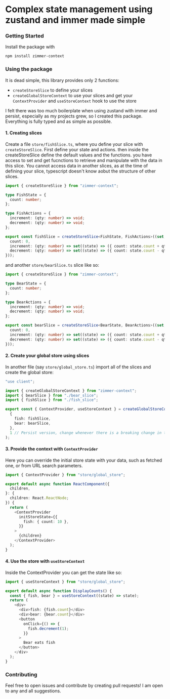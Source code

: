 # Complex state management using zustand and immer made simple

### Getting Started

Install the package with

```bash
npm install zimmer-context
```

### Using the package

It is dead simple, this library provides only 2 functions:

- `createStoreSlice` to define your slices
- `createGlobalStoreContext` to use your slices and get your `ContextProvider` and `useStoreContext` hook to use the store

I felt there was too much boilerplate when using zustand with immer and persist, especially as my projects grew, so I created this package. Everything is fully typed and as simple as possible.

#### 1. Creating slices

Create a file `store/fishSlice.ts`, where you define your slice with `createStoreSlice`. First define your state and actions. then inside the createStoreSlice define the default values and the functions. you have access to set and get fucnctions to retrieve and manipulate with the data in this slice. You cannot access data in another slices, as at the time of defining your slice, typescript doesn't know aobut the structure of other slices.

```typescript
import { createStoreSlice } from "zimmer-context";

type FishState = {
  count: number;
};

type FishActions = {
  increment: (qty: number) => void;
  decrement: (qty: number) => void;
};

export const fishSlice = createStoreSlice<FishState, FishActions>((set, get) => ({
  count: 0,
  increment: (qty: number) => set((state) => ({ count: state.count + qty })),
  decrement: (qty: number) => set((state) => ({ count: state.count - qty })),
}));
```

and another `store/bearSlice.ts` slice like so:

```typescript
import { createStoreSlice } from "zimmer-context";

type BearState = {
  count: number;
};

type BearActions = {
  increment: (qty: number) => void;
  decrement: (qty: number) => void;
};

export const bearSlice = createStoreSlice<BearState, BearActions>((set, get) => ({
  count: 0,
  increment: (qty: number) => set((state) => ({ count: state.count + qty })),
  decrement: (qty: number) => set((state) => ({ count: state.count - qty })),
}));
```

#### 2. Create your global store using slices

In another file (say `store/global_store.ts`) import all of the slices and create the global store:

```typescript
"use client";

import { createGlobalStoreContext } from "zimmer-context";
import { bearSlice } from "./bear_slice";
import { fishSlice } from "./fish_slice";

export const { ContextProvider, useStoreContext } = createGlobalStoreContext(
  {
    fish: fishSlice,
    bear: bearSlice,
  },
  1 // Persist version, change whenever there is a breaking change in the structure of the store
);
```

#### 3. Provide the context with `ContextProvider`

Here you can override the initial store state with your data, such as fetched one, or from URL search parameters.

```typescript
import { ContextProvider } from "store/global_store";

export default async function ReactComponent({
  children,
}: {
  children: React.ReactNode;
}) {
  return (
    <ContextProvider
      initStoreState={{
        fish: { count: 10 },
      }}
    >
      {children}
    </ContextProvider>
  );
}
```

#### 4. Use the store with `useStoreContext`

Inside the ContextProvider you can get the state like so:

```typescript
import { useStoreContext } from "store/global_store";

export default async function DisplayCounts() {
  const { fish, bear } = useStoreContext((state) => state);
  return (
    <div>
      <div>fish: {fish.count}</div>
      <div>bear: {bear.count}</div>
      <button 
        onClick={() => {
          fish.decrement(1);
        }}
      >
        Bear eats fish
      </button>
    </div>
  );
}
```

### Contributing

Feel free to open issues and contribute by creating pull requests! I am open to any and all suggestions.
